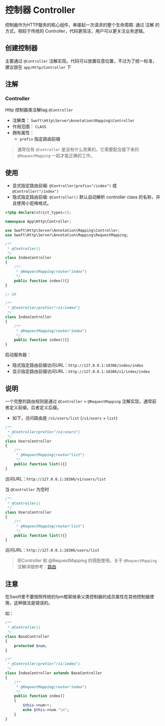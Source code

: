 # 控制器 Controller

控制器作为HTTP服务的核心组件，串接起一次请求的整个生命周期. 通过 注解 的方式，相较于传统的 Controller，代码更简洁，用户可以更关注业务逻辑。

## 创建控制器

主要通过 `@Controller` 注解实现。代码可以放置任意位置，不过为了统一标准，建议放在 `app/Http/Controller` 下

## 注解

### Controller

Http 控制器类注解tag `@Controller`

- 注解类： `Swoft\Http\Server\Annotation\Mapping\Controller`
- 作用范围： `CLASS`
- 拥有属性：
  - `prefix` 指定路由前缀

> 通常仅有 `@Controller` 是没有什么效果的，它需要配合接下来的 `@RequestMapping` 一起才能正确的工作。

## 使用

- 显式指定路由前缀: `@Controller(prefix="/index")` 或 `@Controller("/index")`
- 隐式指定路由前缀: `@Controller()` 默认自动解析 controller class 的名称，并且使用小驼峰格式。

```php
<?php declare(strict_types=1);

namespace App\Http\Controller;

use Swoft\Http\Server\Annotation\Mapping\Controller;
use Swoft\Http\Server\Annotation\Mapping\RequestMapping;

/**
 * @Controller()
 */
class IndexController
{
    /**
     * @RequestMapping(route="index")
     */
    public function index(){}
}

// OR

/**
 * @Controller(prefix="/v1/index")
 */
class IndexController
{
    /**
     * @RequestMapping(route="index")
     */
    public function index(){}
}
```

启动服务器：

- 隐式指定路由前缀访问URL：`http://127.0.0.1:18306/index/index`
- 显示指定路由前缀访问URL：`http://127.0.0.1:18306/v1/index/index`

## 说明

一个完整的路由规则是通过 `@Controller` + `@RequestMapping` 注解实现，通常前者定义前缀，后者定义后缀。

- 如下，访问路由是 `/v1/users/list` (`/v1/users` + `list`)

```php
/**
 * @Controller(prefix="/v1/users")
 */
class UsersController
{
    /**
     * @RequestMapping(route="list")
     */
    public function list(){}
}
```

访问URL：`http://127.0.0.1:18306/v1/users/list`

当 `@Controller` 为空时

```php
/**
 * @Controller()
 */
class UsersController
{
    /**
     * @RequestMapping(route="list")
     */
    public function list(){}
}
```

访问URL：`http://127.0.0.1:18306/users/list`

> @Controller 和 @RequestMapping 的搭配使用。关于 `@RequestMapping` 注解详细参考：[路由](route.md)

## 注意

在Swoft里不要按照传统的fpm框架继承父类控制器的成员属性在其他控制器使用，这种做法是错误的。

如：

```php
/**
 * @Controller()
 */
class BaseController
{
    protected $num;
}

/**
 * @Controller(prefix="/v1/index")
 */
class IndexController extends BaseController
{
    /**
     * @RequestMapping(route="index")
     */
    public function index()
    {
        $this->num++;
        echo $this->num."\n";
    }
}
```

